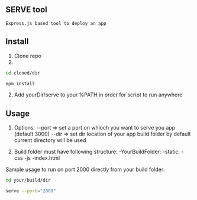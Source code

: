 ## SERVE tool

    Express.js based tool to deploy an app

## Install

1. Clone repo
2. 
```bash
cd cloned/dir
```
```bash
npm install
```
2. Add yourDir/serve to your %PATH in order for script to run anywhere

## Usage

1. Options:
   --port => set a port on whioch you want to serve you app (default 3000)
   --dir => set dir location of your app build folder by default current directory will be used

2. Build folder must have following structure:
   -YourBuildFolder:
    -static:
        -css
        -js
    -index.html

 Sample usage to run on port 2000 directly from your build folder:

```bash
cd your/build/dir
```

```bash
serve --port="2000"
```
